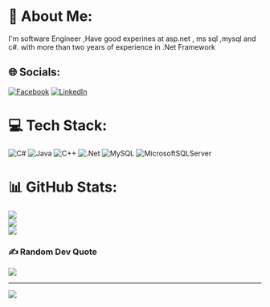 # 💫 About Me:
I'm software Engineer ,Have good experines at asp.net , ms sql ,mysql and c#. with more than two years of experience in .Net Framework 


## 🌐 Socials:
[![Facebook](https://img.shields.io/badge/Facebook-%231877F2.svg?logo=Facebook&logoColor=white)](https://facebook.com/yousef.nedal.3) [![LinkedIn](https://img.shields.io/badge/LinkedIn-%230077B5.svg?logo=linkedin&logoColor=white)](https://www.linkedin.com/in/yousefaljazzar) 

# 💻 Tech Stack:
![C#](https://img.shields.io/badge/c%23-%23239120.svg?style=for-the-badge&logo=c-sharp&logoColor=white) ![Java](https://img.shields.io/badge/java-%23ED8B00.svg?style=for-the-badge&logo=java&logoColor=white) ![C++](https://img.shields.io/badge/c++-%2300599C.svg?style=for-the-badge&logo=c%2B%2B&logoColor=white) ![.Net](https://img.shields.io/badge/.NET-5C2D91?style=for-the-badge&logo=.net&logoColor=white) ![MySQL](https://img.shields.io/badge/mysql-%2300f.svg?style=for-the-badge&logo=mysql&logoColor=white) ![MicrosoftSQLServer](https://img.shields.io/badge/Microsoft%20SQL%20Sever-CC2927?style=for-the-badge&logo=microsoft%20sql%20server&logoColor=white)
# 📊 GitHub Stats:
![](https://github-readme-stats.vercel.app/api?username=YousefAljazzar&theme=dark&hide_border=false&include_all_commits=false&count_private=false)<br/>
![](https://github-readme-streak-stats.herokuapp.com/?user=YousefAljazzar&theme=dark&hide_border=false)<br/>
![](https://github-readme-stats.vercel.app/api/top-langs/?username=YousefAljazzar&theme=dark&hide_border=false&include_all_commits=false&count_private=false&layout=compact)

### ✍️ Random Dev Quote
![](https://quotes-github-readme.vercel.app/api?type=vetical&theme=dark)

---
[![](https://visitcount.itsvg.in/api?id=YousefAljazzar&icon=1&color=0)](https://visitcount.itsvg.in)
